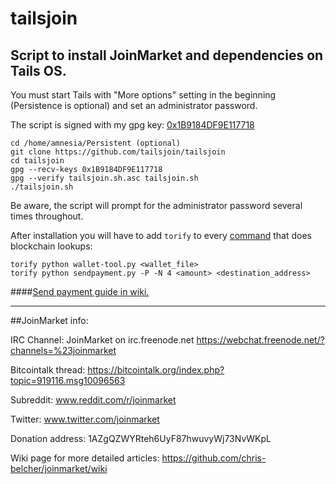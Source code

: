 # tailsjoin
## Script to install JoinMarket and dependencies on Tails OS.

You must start Tails with "More options" setting in the beginning (Persistence is optional) and set an administrator password.

The script is signed with my gpg key: [0x1B9184DF9E117718](https://github.com/tailsjoin/tailsjoin/wiki/GnuPG-Key)

    cd /home/amnesia/Persistent (optional)
    git clone https://github.com/tailsjoin/tailsjoin
    cd tailsjoin
    gpg --recv-keys 0x1B9184DF9E117718
    gpg --verify tailsjoin.sh.asc tailsjoin.sh
    ./tailsjoin.sh
    
Be aware, the script will prompt for the administrator password several times throughout.

After installation you will have to add `torify` to every [command](https://github.com/tailsjoin/tailsjoin/commit/0b42441277dfe77bccfefe6075cb688c0b603e4a) that does blockchain lookups:

    torify python wallet-tool.py <wallet_file>
    torify python sendpayment.py -P -N 4 <amount> <destination_address>

####[Send payment guide in wiki.](https://github.com/tailsjoin/tailsjoin/wiki/Send-Payment-Guide)

---

##JoinMarket info:

IRC Channel:
JoinMarket on irc.freenode.net
https://webchat.freenode.net/?channels=%23joinmarket

Bitcointalk thread:
https://bitcointalk.org/index.php?topic=919116.msg10096563

Subreddit:
www.reddit.com/r/joinmarket

Twitter:
www.twitter.com/joinmarket

Donation address:
1AZgQZWYRteh6UyF87hwuvyWj73NvWKpL

Wiki page for more detailed articles:
https://github.com/chris-belcher/joinmarket/wiki
